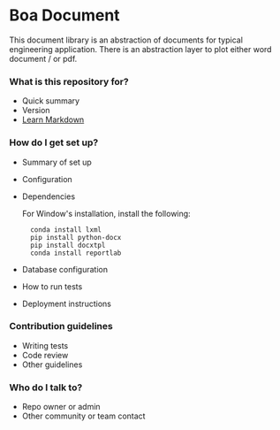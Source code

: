 # Boa Document #

This document library is an abstraction of documents for typical 
engineering application.  There is an abstraction layer to plot either 
word document / or pdf.

### What is this repository for? ###

* Quick summary
* Version
* [Learn Markdown](https://bitbucket.org/tutorials/markdowndemo)

### How do I get set up? ###

* Summary of set up
* Configuration
* Dependencies

    For Window's installation, install the following:

        conda install lxml
        pip install python-docx
        pip install docxtpl
        conda install reportlab
        
* Database configuration
* How to run tests
* Deployment instructions

### Contribution guidelines ###

* Writing tests
* Code review
* Other guidelines

### Who do I talk to? ###

* Repo owner or admin
* Other community or team contact